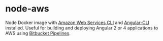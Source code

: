 # node-aws

Node Docker image with [Amazon Web Services CLI](https://aws.amazon.com/cli/) and [Angular-CLI](https://github.com/angular/angular-cli) installed. Useful for building and deploying Angular 2 or 4 applications to AWS using [Bitbucket Pipelines](https://bitbucket.org/product/features/pipelines).